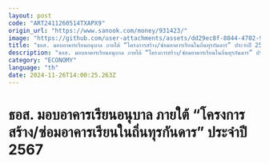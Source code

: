 ```yaml
---
layout: post
code: "ART2411260514TXAPX9"
origin_url: "https://www.sanook.com/money/931423/"
image: "https://github.com/user-attachments/assets/dd29ec8f-8844-4702-9344-7c0c51304167"
title: "ธอส. มอบอาคารเรียนอนุบาล ภายใต้ “โครงการสร้าง/ซ่อมอาคารเรียนในถิ่นทุรกันดาร” ประจำปี 2567"
description: "ธอส. มอบอาคารเรียนอนุบาล ภายใต้ “โครงการสร้าง/ซ่อมอาคารเรียนในถิ่นทุรกันดาร” ประจำปี 2567 ณ โรงเรียนตำรวจตระเวนชายแดนบ้านนายาว ต.ท่ากระดาน อ.สนามชัยเขต จ.ฉะเชิงเทรา"
category: "ECONOMY"
language: "th"
date: 2024-11-26T14:00:25.263Z
---
```


# ธอส. มอบอาคารเรียนอนุบาล ภายใต้ “โครงการสร้าง/ซ่อมอาคารเรียนในถิ่นทุรกันดาร” ประจำปี 2567
